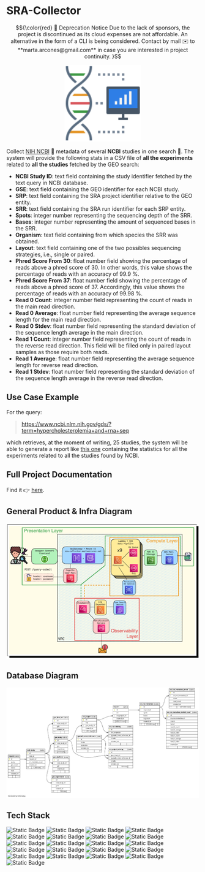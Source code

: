 # SRA-Collector

$${\color{red}
📢 Deprecation Notice
Due to the lack of sponsors, the project is discontinued as its cloud expenses are not affordable.
An alternative in the form of a CLI is being considered.
Contact by mail ✉️ to **marta.arcones@gmail.com** in case you are interested in project continuity.
}$$

<p align="center">
  <img width="200" src="https://github.com/arcones/sra-collector/blob/main/docs/bioinformaticsbyflaticon.png?raw=true" alt="SRA Collector Logo by Flaticon"/>
</p>

Collect [NIH NCBI](https://www.ncbi.nlm.nih.gov) 🧬 metadata of several **NCBI** studies in one search 🔮. The system will provide the following stats in a CSV file of **all the experiments** related to **all the studies** fetched by the GEO search:

* **NCBI Study ID**: text field containing the study identifier fetched by the text query in NCBI database.
* **GSE**: text field containing the GEO identifier for each NCBI study.
* **SRP**: text field containing the SRA project identifier relative to the GEO entity.
* **SRR**: text field containing the SRA run identifier for each SRP entity.
* **Spots**: integer number representing the sequencing depth of the SRR.
* **Bases**: integer number representing the amount of sequenced bases in the SRR.
* **Organism**: text field containing from which species the SRR was obtained.
* **Layout**: text field containing one of the two possibles sequencing strategies, i.e., single or paired.
* **Phred Score From 30**: float number field showing the percentage of reads above a phred score of 30. In other words, this value shows the percentage of reads with an accuracy of 99.9 %.
* **Phred Score From 37**: float number field showing the percentage of reads above a phred score of 37. Accordingly, this value shows the percentage of reads with an accuracy of 99.98 %.
* **Read 0 Count**: integer number field representing the count of reads in the main read direction.
* **Read 0 Average**: float number field representing the average sequence length for the main read direction.
* **Read 0 Stdev**: float number field representing the standard deviation of the sequence length average in the main direction.
* **Read 1 Count**: integer number field representing the count of reads in the reverse read direction. This field will be filled only in paired layout samples as those require both reads.
* **Read 1 Average**: float number field representing the average sequence length for reverse read direction.
* **Read 1 Stdev**: float number field representing the standard deviation of the sequence length average in the reverse read direction.

## Use Case Example

For the query:

> https://www.ncbi.nlm.nih.gov/gds/?term=hypercholesterolemia+and+rna+seq

which retrieves, at the moment of writing, 25 studies, the system will be able to generate a report like [this one](./docs/Report_bhBZZgrvliAEMcw=.csv) containing the statistics for all the experiments related to all the studies found by NCBI.

## Full Project Documentation

Find it 👉 [here](./docs/TFG_MartaArconesRodriguez_Final.pdf).

## General Product & Infra Diagram

![alt text](./docs/generalDiagramWithFlaticonIcons.png "Product & Infra Diagram")

## Database Diagram

![alt text](./db/diagram.png "Database diagram")

## Tech Stack

![Static Badge](https://img.shields.io/badge/Pycharm-yellow?logo=pycharm&logoColor=black)
![Static Badge](https://img.shields.io/badge/AWS-orange?logo=amazonaws)
![Static Badge](https://img.shields.io/badge/Python-blue?logo=python&logoColor=yellow)
![Static Badge](https://img.shields.io/badge/Terraform-lavender?logo=terraform)
![Static Badge](https://img.shields.io/badge/PostgreSQL-yellow?logo=postgresql)
![Static Badge](https://img.shields.io/badge/H2-violet?logo=adminer)
![Static Badge](https://img.shields.io/badge/docker-white?logo=docker)
![Static Badge](https://img.shields.io/badge/git-moccasin?logo=git)
![Static Badge](https://img.shields.io/badge/GHActions-black?logo=githubactions)
![Static Badge](https://img.shields.io/badge/Dependabot-deepskyblue?logo=dependabot)
![Static Badge](https://img.shields.io/badge/Swagger-brightgreen?logo=swagger&logoColor=white)
![Static Badge](https://img.shields.io/badge/OpenAPI-dimgray?logo=openapiinitiative)
![Static Badge](https://img.shields.io/badge/SchemaSpy-cornflowerblue?logo=amazondocumentdb&logoColor=black)
![Static Badge](https://img.shields.io/badge/pysradb-white?logo=scipy&logoColor=red)
![Static Badge](https://img.shields.io/badge/Flyway-red?logo=flyway)
![Static Badge](https://img.shields.io/badge/opensearch-blue?logo=opensearch)
![Static Badge](https://img.shields.io/badge/Precommit-white?logo=precommit)
![Static Badge](https://img.shields.io/badge/make-indigo?logo=cmake)
![Static Badge](https://img.shields.io/badge/SamCLI-orange?logo=amazonaws)
![Static Badge](https://img.shields.io/badge/bash-black?logo=gnubash&logoColor=chartreuse)
![Static Badge](https://img.shields.io/badge/Pytest-gold?logo=pytest&logoColor=black)
